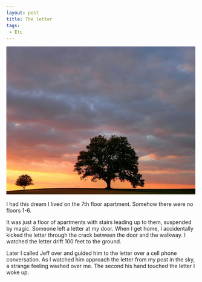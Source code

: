 ```yaml
---
layout: post
title: The letter
tags:
 - Etc
---
```


![width1](/img/2012/git.jpg)

I had this dream I lived on the 7th floor apartment. Somehow there were no
floors 1-6.

It was just a floor of apartments with stairs leading up to them, suspended by
magic. Someone left a letter at my door. When I get home, I accidentally kicked
the letter through the crack between the door and the walkway. I watched the
letter drift 100 feet to the ground.

Later I called Jeff over and guided him to the letter over a cell phone
conversation. As I watched him approach the letter from my post in the sky, a
strange feeling washed over me. The second his hand touched the letter I woke
up.
